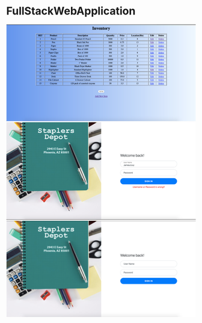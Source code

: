 # FullStackWebApplication
![](images/Picture1.png)
![](images/Picture2.png)
![](images/Picture3.png)
